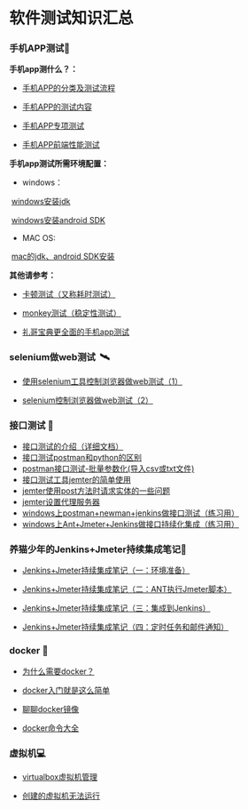 # 软件测试知识汇总

### 手机APP测试:mobile_phone_off:

**手机app测什么？：**

- [手机APP的分类及测试流程](https://www.cnblogs.com/zhangxinli/articles/11740798.html)

- [手机APP的测试内容](https://www.cnblogs.com/zhangxinli/articles/11752261.html)

- [手机APP专项测试](https://www.cnblogs.com/zhangxinli/articles/12151509.html)

- [手机APP前端性能测试](https://www.cnblogs.com/zhangxinli/articles/12151644.html)

**手机app测试所需环境配置：**

- windows：

​	[windows安装jdk](https://www.cnblogs.com/zhangxinli/articles/10696711.html)

​	[windows安装android SDK](https://www.cnblogs.com/zhangxinli/articles/11748293.html)

- MAC OS:

​	[mac的jdk、android SDK安装](https://www.cnblogs.com/zhangxinli/articles/10643188.html)

**其他请参考：**

- [卡顿测试（又称耗时测试）](https://www.cnblogs.com/zhangxinli/articles/10315392.html)

- [monkey测试（稳定性测试）](https://www.cnblogs.com/zhangxinli/articles/11753518.html)

- [礼哥宝典更全面的手机app测试](https://www.cnblogs.com/zhangxinli/)

### selenium做web测试​ ​ ​ :artificial_satellite:

- [使用selenium工具控制浏览器做web测试（1）](https://blog.csdn.net/li2642530979/article/details/106869481)

- [selenium控制浏览器做web测试（2） ](https://blog.csdn.net/li2642530979/article/details/106920013)

### 接口测试 :honey_pot:

- [接口测试的介绍（详细文档）](https://blog.csdn.net/li2642530979/article/details/107435183)
- [接口测试postman和python的区别](https://blog.csdn.net/li2642530979/article/details/107337551)
- [postman接口测试-批量参数化(导入csv或txt文件)](https://blog.csdn.net/loner_fang/article/details/81382834)
- [接口测试工具jemter的简单使用](https://blog.csdn.net/pengjiangchun/article/details/105707405?utm_medium=distribute.pc_relevant.none-task-blog-BlogCommendFromMachineLearnPai2-1.nonecase&depth_1-utm_source=distribute.pc_relevant.none-task-blog-BlogCommendFromMachineLearnPai2-1.nonecase#四、Jmeter主要元件)
- [jemter使用post方法时请求实体的一些问题](http://www.bubuko.com/infodetail-3137416.html)
- [jemter设置代理服务器](https://blog.csdn.net/weixin_41971524/article/details/80097240)
- [windows上postman+newman+jenkins做接口测试（练习用）](https://blog.csdn.net/li2642530979/article/details/107425619)
- [windows上Ant+Jmeter+Jenkins做接口持续化集成（练习用）](https://blog.csdn.net/li2642530979/article/details/107418298)

### 养猫少年的Jenkins+Jmeter持续集成笔记:palm_tree:

- [Jenkins+Jmeter持续集成笔记（一：环境准备）](https://www.cnblogs.com/LiangHu/p/8177769.html)

- [Jenkins+Jmeter持续集成笔记（二：ANT执行Jmeter脚本）](https://www.cnblogs.com/LiangHu/p/8193922.html)

- [Jenkins+Jmeter持续集成笔记（三：集成到Jenkins）](https://www.cnblogs.com/LiangHu/p/8241953.html)

- [Jenkins+Jmeter持续集成笔记（四：定时任务和邮件通知）](https://www.cnblogs.com/LiangHu/p/8259476.html)

### docker :whale:

- [为什么需要docker？](https://mp.weixin.qq.com/s/6S4z5QPOP3ehKf-ctWGEEQ)

- [docker入门就是这么简单](https://mp.weixin.qq.com/s/6S4z5QPOP3ehKf-ctWGEEQ)

- [聊聊docker镜像](https://mp.weixin.qq.com/s/wMbNB1a-MdZv99s_2947cA)

- [docker命令大全](https://github.com/lixiaokang66646/whales/blob/master/docker%E9%95%9C%E5%83%8F%E5%91%BD%E4%BB%A4.md#docker%E5%91%BD%E4%BB%A4%E5%A4%A7%E5%85%A8--page_facing_up)

### 虚拟机:computer:

- [virtualbox虚拟机管理](http://dblab.xmu.edu.cn/blog/164/)

- [创建的虚拟机无法运行](https://www.cnblogs.com/navysummer/p/12792401.html)
